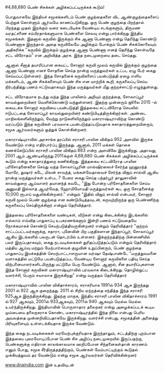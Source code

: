 #4,68,680 பெண் சிசுக்கள் அழிக்கப்பட்டிருக்கக் கூடும்!

பொதுவாகவே இந்தியச் சமூகங்களிடம் பெண் குழந்தைகளை விட ஆண்குழந்தைகளைப் பெற்றுக் கொள்ளும் ஆர்வமே காணப்படுகிறது.
ஒரு பெண் குழந்தை பிறந்தால் பிறந்தது முதல் இறக்கும் வரை கடைபிடிக்க வேண்டிய சடங்குகளும், திருமண வரதட்சணை சம்பிரதாங்களுமாக பெண்களை செலவு என்று பார்க்கிறது இந்திய சமூகங்கள். இதனால் கருவில் இருக்கும் சிசு ஆணா பெண்ணா என்று தெரிந்து கொண்டு பெண்ணாக இருந்தால் அதை கருவிலேயே அழிக்கும் போக்கும் பெண் சிசுக்கொலையும் அதிகரிக்க ’’கருவில் இருக்கும் குழந்தை ஆணா பெண்ணா எனத் தெரிந்து கொள்வதே சட்ட விரோதம்” என அறிவித்த அரசு. இந்த நடைமுறையை தடை செய்தது. 

ஆனால் சீனாத் தயாரிப்பான கையட்ட சோனார் கருவி மூலம் கருவில் இருக்கும் குழந்தை ஆணா பெண்ணா எனச் சோதனை செய்த நான்கு மருத்துவர்கள் உட்பட ஏழு பேர் கைது செய்யப்பட்டுள்ளனர். இந்த சோதனைக் கருவிகளைப் பயன்படுத்தி ஏழை எளிய மக்களிடம், ஆண் சிசுக்களையும் பெண் சிசு என மாற்றிக் கூறி, கருகலைப்பு செய்ய நிர்பந்தித்து பணம் ஈட்டுவதாகவும் இந்த மருத்துவர்கள் மீது குற்றச்சாட்டு எழுந்துள்ளது.

சட்ட விரோதமாக நடந்து வந்த இந்த பாலினம் அறியும் குற்றத்தை, சோலாப்பூர் காவல்துறையினர் வெளிக்கொண்டு வந்துள்ளனர். இதற்கு முன்னரும் ஜூலை 2015 -ல் கையடக்க சோனார் கருவியை பயன்படுத்தி இத்தகைய சட்டவிரோத செயலில் ஈடுபட்டதை சோலாப்பூர் காவல்துறையினர் கண்டுபிடித்திருக்கிறார்கள்.
அண்டை மாநிலங்களிலிருந்தும், வேற்று நாடுகளிலிருந்தும் மகாராஷ்டிராவிற்கு கொண்டு வரப்படும் இந்த கருவிகள் பரவலாக பயன்படுத்தப்படுவதாக சுகாதாரத்துறையினரும், சமூக ஆர்வலர்களும் ஒத்துக் கொள்கின்றனர்.

 மகாராஷ்டிராவில் அரசாங்க தரப்பில் சராசரி பாலின விகிதம் 952 அளவில் இருக்க வேண்டும் என்ற எதிர்பார்ப்பு இருந்தது. ஆனால், 2011 மக்கள் தொகை கணக்கெடுப்பில் சராசரி பாலின விகிதம் 883 என்ற அளவிலே இருக்கிறது. அதாவது, 2001 ஆம் ஆண்டிலிருந்து 2011க்குள் 4,68,680 பெண் சிசுக்கள் அழிக்கப்பட்டிருக்கக் கூடும் என்று சுகாதாரத்துறை கணிக்கிறது.
இத்தகைய சட்டவிரோத பாலின பரிசோதனைகளை செய்து வந்த சோலாப்பூரின் மால்ஷிரஸைச் சேர்ந்த ஹனுமந்த் மோரே, துஷார் கடே, மிலன் சாவந்த், மங்கள்வேதாவைச் சேர்ந்த விஜய் சால்வி ஆகிய நான்கு மருத்துவர்கள் உள்பட 7 பேரை கைது செய்த பந்தர்பூர் தாலுகாவின் காவல்துறை ஆய்வாளர் தயானந்த் கவடே, ”இது போன்ற பரிசோதனைகளை செய்ய அனுமதி இல்லாத ஆயுர்வேத, ஹோமியோமதி மருத்துவர்கள் கூட  ஒரு சோதனைக்கு 10,000 ரூபாய் வசூலிக்கின்றனர்.” என்றும் “இதில் விஜய் சால்வி என்பவர், சோனார் கருவி மூலம் பெண் குழந்தை என கண்டுபிடித்தவுடன், கருவுற்றிருந்த ஒரு பெண்ணிற்கு கருகலைப்பு செய்திருக்கிறார் என்றும் தெரிவித்தார்.  

இத்தகைய பரிசோதனைகளை வண்டிகள், வீடுகள் என்று கிடைக்கின்ற இடங்களில் எல்லாம் எவ்வித பாதுகாப்பு உபகரணங்களும் இன்றி பணம் ஈட்டுவதையே நோக்கமாகக் கொண்டு செயற்படுத்திவருகின்றனர் என்றும் தெரிவித்தார்
”குற்றம் சாட்டப்பட்டவர்களுக்கு, சதாரா, புனேவின் பிற பகுதிகளான இந்தாப்பூர், சோலாப்பூர் ஆகிய இடங்களில் பலருடன் தொடர்பில் உள்ளனர். இக்குற்றத்திற்கு பின்னணியில் பலர் இருப்பதாகவும், கைது நடவடிக்கைகள் துரிதப்படுத்தப்படும் என்றும் தெரிவித்தார்.
மத்திய ஆய்வு மற்றும் மேற்பார்வைக் குழுவின் உறுப்பினரும், பெண் குழந்தை பாதுகாப்பு இயக்கத்தின் செயற்பாட்டாளருமான வர்ஷா தேஷ்பாண்டே “மருத்துவமனை வளாகத்தில் மட்டுமே பயன்படுத்தப்பட வேண்டிய சோனார் கருவிகளை பதிவு செய்த விற்பனையாளர்களிடமிருந்து மட்டுமே பெற வேண்டும். ஆனால், சீன தயாரிப்புகளான இந்த சோனார் கருவிகள் மகாராஷ்டிராவில் பரவலாக கிடைக்கிறது. தொழில்நுட்ப வளர்ச்சி, பெரும் சவாலாக இருக்கிறது” என்று வருத்தம் தெரிவித்தார்

மகாராஷ்டிராவில் பாலின விகிதாச்சாரம், சராசரியாக 1991ல் 934 ஆக இருந்தது 2001 ல் 922 ஆக குறைந்தது. 2011 ல் சிறிய ஏற்றத்தை சந்தித்த இந்த சராசரி 925ஆக இருந்திருக்கிறது.
இதற்கு மாறாக, இந்திய சராசரி பாலின விகிதாச்சாரம் 1991 ல் 927 ஆகவும், 2001ல் 933ஆகவும், 2011ல் 940 ஆகவும் மெல்ல மெல்ல உயர்ந்திருக்கிறது. 
இந்தியாவின் பொருளாதார தலைநகர் என்று அழைக்கப்படக் கூடிய மும்பையை தலைநகராக கொண்ட மகாராஷ்டிரத்தில் இந்த நிலை என்பது பெரிய அவலத்தை முன்னறிவிப்பதாகவே இருக்கிறது. வளர்ச்சி என்பது, சமூகத்தின் அனைத்து பிரிவுகளையும் உள்ளடக்கியதாக இருக்க வேண்டும். 

இந்த கைது நடவடிக்கைகள் வரவேற்புக்குரியதாக இருந்தாலும், சட்டத்திற்கு புறம்பான இத்தகைய புரையோடிப்போன பெண் சிசு அழிப்பு நடைமுறையில் இருப்பதற்கு, பெண்களுக்கு எதிரான காலங்காலமாக ஊறிப்போன சிந்தனைகள்தான் காரணம் எனும் போது, சமூக சீர்திருத்தத்திற்கும், பெண்கள் மேம்பாட்டிற்கும் கூடுதல் முக்கியத்துவம் தர வேண்டும் என்று சமூக ஆர்வலர்கள் தெரிவிக்கின்றனர்

www.dnaindia.com இன் உதவியுடன்
